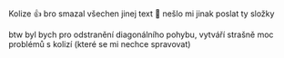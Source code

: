 Kolize 👍
bro smazal všechen jinej text 🥀
nešlo mi jinak poslat ty složky

btw byl bych pro odstranění diagonálního pohybu, vytváří strašně moc problémů s kolizí (které se mi nechce spravovat)
